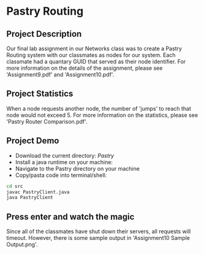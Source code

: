 # Pastry Routing

## Project Description

Our final lab assignment in our Networks class was to create a Pastry Routing system with our classmates as nodes for our system. Each classmate had a quantary GUID that served as their node identifier. For more information on the details of the assignment, please see 'Assignment9.pdf' and 'Assignment10.pdf'.

## Project Statistics

When a node requests another node, the number of 'jumps' to reach that node would not exceed 5. For more information on the statistics, please see 'Pastry Router Comparison.pdf'.

## Project Demo

- Download the current directory: _Pastry_
- Install a java runtime on your machine:
- Navigate to the Pastry directory on your machine
- Copy/pasta code into terminal/shell:

```bash
cd src
javac PastryClient.java
java PastryClient
```

## Press enter and watch the magic

Since all of the classmates have shut down their servers, all requests will timeout. However, there is some sample output in 'Assignment10 Sample Output.png'.
